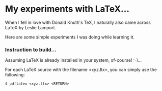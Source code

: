 # My experiments with LaTeX...

When I fell in love with Donald Knuth's TeX, I naturally also came across LaTeX by Leslie Lamport.

Here are some simple experiments I was doing while learning it.

### Instruction to build...

Assuming LaTeX is already installed in your system, of-course! :-)...

For each LaTeX source with the filename <xyz.ltx>, you can simply use the following: 

``` shell
$ pdflatex <xyz.ltx> <RETURN>
```
